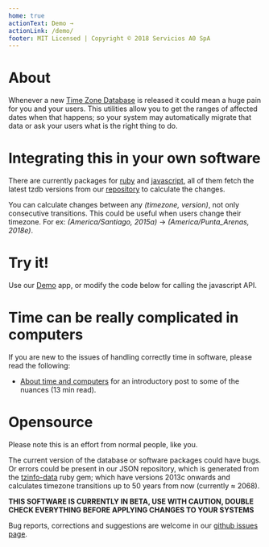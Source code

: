 ```yaml
---
home: true
actionText: Demo →
actionLink: /demo/
footer: MIT Licensed | Copyright © 2018 Servicios A0 SpA
---
```


# About

Whenever a new [Time Zone Database](https://www.iana.org/time-zones) is released it could mean a huge pain for you and your users. This utilities allow you to get the ranges of affected dates when that happens; so your system may automatically migrate that data or ask your users what is the right thing to do.


# Integrating this in your own software

There are currently packages for [ruby](./api/ruby/) and [javascript](./api/js/), all of them fetch the latest tzdb versions from our [repository](https://a0.github.io/a0-tzmigration-ruby/data/) to calculate the changes.

You can calculate changes between any *(timezone, version)*, not only consecutive transitions. This could be useful when users change their timezone. For ex:
*(America/Santiago, 2015a)* → *(America/Punta_Arenas, 2018e)*.


# Try it!

Use our [Demo](./demo/) app, or modify the code below for calling the javascript API.

<ClientOnly><A0TZMigrationTry/></ClientOnly>

# Time can be really complicated in computers

If you are new to the issues of handling correctly time in software, please read the following:
- [About time and computers](https://medium.com/servicios-a0/about-time-and-computers-530dd3937582) for an introductory post to some of the nuances (13 min read).


# Opensource

Please note this is an effort from normal people, like you.

The current version of the database or software packages could have bugs. Or errors could be present in our JSON repository, which is generated from the [tzinfo-data](https://github.com/tzinfo/tzinfo-data) ruby gem; which have versions 2013c onwards and calculates timezone transitions up to 50 years from now (currently ≈ 2068).

**THIS SOFTWARE IS CURRENTLY IN BETA, USE WITH CAUTION, DOUBLE CHECK EVERYTHING BEFORE APPLYING CHANGES TO YOUR SYSTEMS**

Bug reports, corrections and suggestions are welcome in our [github issues page](https://github.com/a0/a0-tzmigration/issues).

